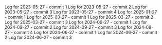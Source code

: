 Log for 2023-05-27 - commit 1
Log for 2023-05-27 - commit 2
Log for 2023-05-27 - commit 3
Log for 2023-05-27 - commit 4
Log for 2025-01-27 - commit 1
Log for 2025-03-27 - commit 1
Log for 2025-03-27 - commit 2
Log for 2025-03-27 - commit 3
Log for 2024-09-27 - commit 1
Log for 2024-09-27 - commit 2
Log for 2024-09-27 - commit 3
Log for 2024-09-27 - commit 4
Log for 2024-06-27 - commit 1
Log for 2024-06-27 - commit 2
Log for 2024-06-27 - commit 3
